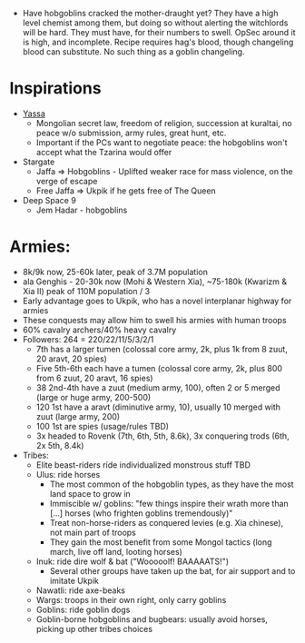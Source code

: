 - Have hobgoblins cracked the mother-draught yet? They have a high level chemist among them, but doing so without alerting the witchlords will be hard. They must have, for their numbers to swell. OpSec around it is high, and incomplete. Recipe requires hag's blood, though changeling blood can substitute. No such thing as a goblin changeling.



# Inspirations
- [Yassa](https://en.wikipedia.org/wiki/Yassa)
  - Mongolian secret law, freedom of religion, succession at kuraltai, no peace w/o submission, army rules, great hunt, etc.
  - Important if the PCs want to negotiate peace: the hobgoblins won't accept what the Tzarina would offer
- Stargate
  - Jaffa => Hobgoblins - Uplifted weaker race for mass violence, on the verge of escape
  - Free Jaffa => Ukpik if he gets free of The Queen
- Deep Space 9
  - Jem Hadar - hobgoblins

# Armies:
- 8k/9k now, 25-60k later, peak of 3.7M population
- ala Genghis - 20-30k now (Mohi & Western Xia), ~75-180k (Kwarizm & Xia II) peak of 110M population / 3
- Early advantage goes to Ukpik, who has a novel interplanar highway for armies
- These conquests may allow him to swell his armies with human troops
- 60% cavalry archers/40% heavy cavalry
- Followers: 264 = 220/22/11/5/3/2/1
  - 7th has a larger tumen (colossal core army, 2k, plus 1k from 8 zuut, 20 aravt, 20 spies)
  - Five 5th-6th each have a tumen (colossal core army, 2k, plus 800 from 6 zuut, 20 aravt, 16 spies)
  - 38 2nd-4th have a zuut (medium army, 100), often 2 or 5 merged (large or huge army, 200-500)
  - 120 1st have a aravt (diminutive army, 10), usually 10 merged with zuut (large army, 200)
  - 100 1st are spies (usage/rules TBD)
  - 3x headed to Rovenk (7th, 6th, 5th, 8.6k), 3x conquering trods (6th, 2x 5th, 8.4k)
- Tribes:
  - Elite beast-riders ride individualized monstrous stuff TBD
  - Ulus: ride horses
    - The most common of the hobgoblin types, as they have the most land space to grow in
    - Immiscible w/ goblins: "few things inspire their wrath more than \[...\] horses (who frighten goblins tremendously)"
    - Treat non-horse-riders as conquered levies (e.g. Xia chinese), not main part of troops
    - They gain the most benefit from some Mongol tactics (long march, live off land, looting horses)
  - Inuk: ride dire wolf & bat ("Wooooolf! BAAAAATS!")
    - Several other groups have taken up the bat, for air support and to imitate Ukpik
  - Nawatli: ride axe-beaks
  - Wargs: troops in their own right, only carry goblins
  - Goblins: ride goblin dogs
  - Goblin-borne hobgoblins and bugbears: usually avoid horses, picking up other tribes choices
